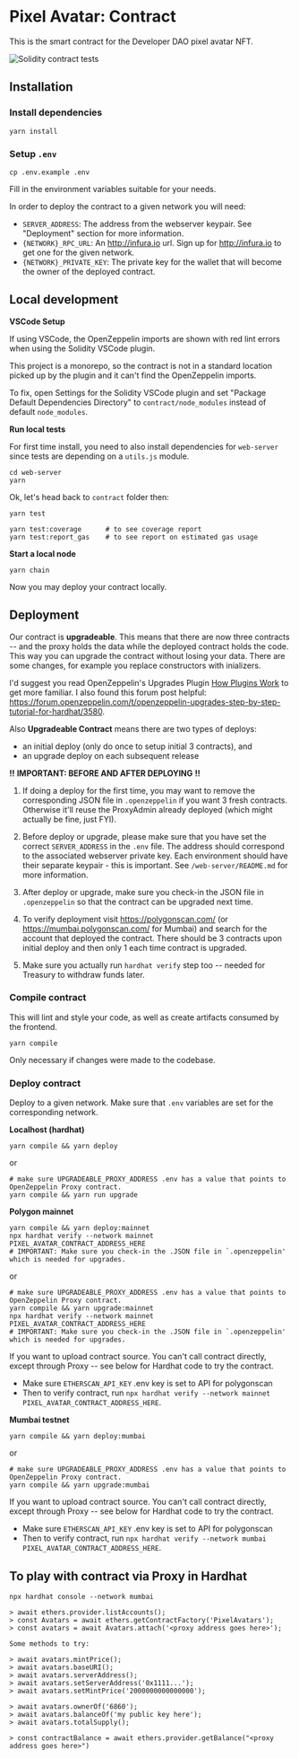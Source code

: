 # Pixel Avatar: Contract

This is the smart contract for the Developer DAO pixel avatar NFT.

![Solidity contract tests](https://github.com/Developer-DAO/pixel-avatars/actions/workflows/continuous-integration.yaml/badge.svg)

## Installation

### Install dependencies

```shell
yarn install
```

### Setup `.env`

```shell
cp .env.example .env
```

Fill in the environment variables suitable for your needs.

In order to deploy the contract to a given network you will need:

-   `SERVER_ADDRESS`: The address from the webserver keypair. See "Deployment" section for more information.
-   `{NETWORK}_RPC_URL`: An http://infura.io url. Sign up for http://infura.io to get one for the given network.
-   `{NETWORK}_PRIVATE_KEY`: The private key for the wallet that will become the owner of the deployed contract.

## Local development

**VSCode Setup**

If using VSCode, the OpenZeppelin imports are shown with red lint errors when using the Solidity VSCode plugin.

This project is a monorepo, so the contract is not in a standard location picked up by the plugin and it can't find the OpenZeppelin imports.

To fix, open Settings for the Solidity VSCode plugin and set "Package Default Dependencies Directory" to `contract/node_modules` instead of default `node_modules`.

**Run local tests**

For first time install, you need to also install dependencies for `web-server` since tests are depending on a `utils.js` module.

```shell
cd web-server
yarn
```

Ok, let's head back to `contract` folder then:

```shell
yarn test

yarn test:coverage      # to see coverage report
yarn test:report_gas    # to see report on estimated gas usage
```

**Start a local node**

```shell
yarn chain
```

Now you may deploy your contract locally.

## Deployment

Our contract is **upgradeable**. This means that there are now three contracts -- and the proxy holds the data while the deployed contract holds the code. This way you can upgrade the contract without losing your data. There are some changes, for example you replace constructors with inializers.

I'd suggest you read OpenZeppelin's Upgrades Plugin [How Plugins Work](https://docs.openzeppelin.com/upgrades-plugins/1.x/#how-plugins-work) to get more familiar. I also found this forum post helpful: <https://forum.openzeppelin.com/t/openzeppelin-upgrades-step-by-step-tutorial-for-hardhat/3580>.

Also **Upgradeable Contract** means there are two types of deploys:

-   an initial deploy (only do once to setup initial 3 contracts), and
-   an upgrade deploy on each subsequent release

**!!**
**IMPORTANT: BEFORE AND AFTER DEPLOYING**
**!!**

1. If doing a deploy for the first time, you may want to remove the corresponding JSON file in `.openzeppelin` if you want 3 fresh contracts. Otherwise it'll reuse the ProxyAdmin already deployed (which might actually be fine, just FYI).

2. Before deploy or upgrade, please make sure that you have set the correct `SERVER_ADDRESS` in the `.env` file. The address should correspond to the associated webserver private key. Each environment should have their separate keypair - this is important. See `/web-server/README.md` for more information.

3. After deploy or upgrade, make sure you check-in the JSON file in `.openzeppelin` so that the contract can be upgraded next time.

4. To verify deployment visit https://polygonscan.com/ (or https://mumbai.polygonscan.com/ for Mumbai) and search for the account that deployed the contract. There should be 3 contracts upon initial deploy and then only 1 each time contract is upgraded.

5. Make sure you actually run `hardhat verify` step too -- needed for Treasury to withdraw funds later.

### Compile contract

This will lint and style your code, as well as create artifacts consumed by the frontend.

```shell
yarn compile
```

Only necessary if changes were made to the codebase.

### Deploy contract

Deploy to a given network. Make sure that `.env` variables are set for the corresponding network.

**Localhost (hardhat)**

```shell
yarn compile && yarn deploy
```

or

```shell
# make sure UPGRADEABLE_PROXY_ADDRESS .env has a value that points to OpenZeppelin Proxy contract.
yarn compile && yarn run upgrade
```

**Polygon mainnet**

```shell
yarn compile && yarn deploy:mainnet
npx hardhat verify --network mainnet PIXEL_AVATAR_CONTRACT_ADDRESS_HERE
# IMPORTANT: Make sure you check-in the .JSON file in `.openzeppelin' which is needed for upgrades.
```

or

```shell
# make sure UPGRADEABLE_PROXY_ADDRESS .env has a value that points to OpenZeppelin Proxy contract.
yarn compile && yarn upgrade:mainnet
npx hardhat verify --network mainnet PIXEL_AVATAR_CONTRACT_ADDRESS_HERE
# IMPORTANT: Make sure you check-in the .JSON file in `.openzeppelin' which is needed for upgrades.
```

If you want to upload contract source. You can't call contract directly, except through Proxy -- see below for Hardhat code to try the contract.

-   Make sure `ETHERSCAN_API_KEY` .env key is set to API for polygonscan
-   Then to verify contract, run `npx hardhat verify --network mainnet PIXEL_AVATAR_CONTRACT_ADDRESS_HERE`.

**Mumbai testnet**

```shell
yarn compile && yarn deploy:mumbai
```

or

```shell
# make sure UPGRADEABLE_PROXY_ADDRESS .env has a value that points to OpenZeppelin Proxy contract.
yarn compile && yarn upgrade:mumbai
```

If you want to upload contract source. You can't call contract directly, except through Proxy -- see below for Hardhat code to try the contract.

-   Make sure `ETHERSCAN_API_KEY` .env key is set to API for polygonscan
-   Then to verify contract, run `npx hardhat verify --network mumbai PIXEL_AVATAR_CONTRACT_ADDRESS_HERE`.

## To play with contract via Proxy in Hardhat

    npx hardhat console --network mumbai

    > await ethers.provider.listAccounts();
    > const Avatars = await ethers.getContractFactory('PixelAvatars');
    > const avatars = await Avatars.attach('<proxy address goes here>');

    Some methods to try:

    > await avatars.mintPrice();
    > await avatars.baseURI();
    > await avatars.serverAddress();
    > await avatars.setServerAddress('0x1111...');
    > await avatars.setMintPrice('2000000000000000');

    > await avatars.ownerOf('6860');
    > await avatars.balanceOf('my public key here');
    > await avatars.totalSupply();

    > const contractBalance = await ethers.provider.getBalance("<proxy address goes here>")
